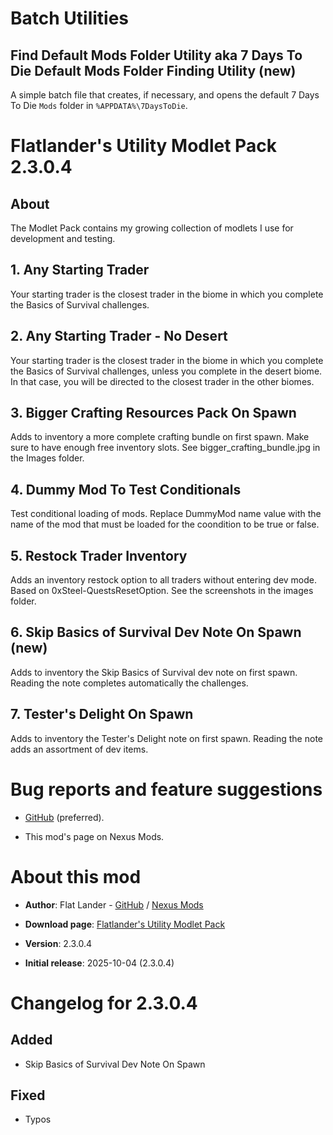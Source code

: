 # Batch Utilities

## Find Default Mods Folder Utility aka 7 Days To Die Default Mods Folder Finding Utility (new)

A simple batch file that creates, if necessary, and opens the default 7 Days To Die `Mods` folder in `%APPDATA%\7DaysToDie`.

# Flatlander's Utility Modlet Pack 2.3.0.4

## About

The Modlet Pack contains my growing collection of modlets I use for development and testing.

## 1. Any Starting Trader 

Your starting trader is the closest trader in the biome in which you complete the Basics of Survival challenges.

## 2. Any Starting Trader - No Desert

Your starting trader is the closest trader in the biome in which you complete the Basics of Survival challenges, unless you complete in the desert biome. In that case, you will be directed to the closest trader in the other biomes.

## 3. Bigger Crafting Resources Pack On Spawn

Adds to inventory a more complete crafting bundle on first spawn. Make sure to have enough free inventory slots. See bigger_crafting_bundle.jpg in the Images folder.

## 4. Dummy Mod To Test Conditionals

Test conditional loading of mods. Replace DummyMod name value with the name of the mod that must be loaded for the coondition to be true or false.

## 5. Restock Trader Inventory

Adds an inventory restock option to all traders without entering dev mode. Based on 0xSteel-QuestsResetOption. See the screenshots in the images folder.

## 6. Skip Basics of Survival Dev Note On Spawn (new)

Adds to inventory the Skip Basics of Survival dev note on first spawn. Reading the note completes automatically the challenges.

## 7. Tester's Delight On Spawn

Adds to inventory the Tester's Delight note on first spawn. Reading the note adds an assortment of dev items.

# Bug reports and feature suggestions

- [GitHub](https://github.com/flatlanderone/flatlander-releases/issues) (preferred).

- This mod's page on Nexus Mods.

# About this mod

- **Author**: Flat Lander - [GitHub](https://github.com/flatlanderone) / [Nexus Mods](https://next.nexusmods.com/profile/flatlanderone)

- **Download page**: [Flatlander's Utility Modlet Pack](https://www.nexusmods.com/7daystodie/mods/8769)

- **Version**: 2.3.0.4

- **Initial release**: 2025-10-04 (2.3.0.4)

# Changelog for 2.3.0.4

## Added 

- Skip Basics of Survival Dev Note On Spawn

## Fixed

- Typos